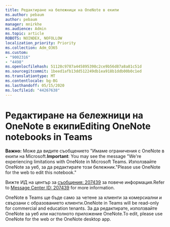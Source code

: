 ```yaml
---
title: Редактиране на бележници на OneNote в екипи
ms.author: pebaum
author: pebaum
manager: mnirkhe
ms.audience: Admin
ms.topic: article
ROBOTS: NOINDEX, NOFOLLOW
localization_priority: Priority
ms.collection: Adm_O365
ms.custom:
- "9002316"
- "4498"
ms.openlocfilehash: 51128c9787a445895398c2ce9b56d87a8a81c51d
ms.sourcegitcommit: 1beed1afb13dd512249db1ea918b1ddb00b0c1ed
ms.translationtype: MT
ms.contentlocale: bg-BG
ms.lasthandoff: 05/15/2020
ms.locfileid: "44267638"
---
```

# <a name="editing-onenote-notebooks-in-teams"></a><span data-ttu-id="924ce-102">Редактиране на бележници на OneNote в екипи</span><span class="sxs-lookup"><span data-stu-id="924ce-102">Editing OneNote notebooks in Teams</span></span>

<span data-ttu-id="924ce-103">**Важно:** Може да видите съобщението "Имаме ограничения с OneNote в екипи на Microsoft.</span><span class="sxs-lookup"><span data-stu-id="924ce-103">**Important**: You may see the message  "We're experiencing limitations with OneNote in Microsoft Teams.</span></span> <span data-ttu-id="924ce-104">Използвайте OneNote за уеб, за да редактирате този бележник."</span><span class="sxs-lookup"><span data-stu-id="924ce-104">Please use OneNote for the web to edit this notebook."</span></span>  

<span data-ttu-id="924ce-105">Вижте ИД на център за [съобщения: 207439](https://admin.microsoft.com/Adminportal/Home?source=applauncher#MessageCenter?id=MC207439) за повече информация.</span><span class="sxs-lookup"><span data-stu-id="924ce-105">Refer to [Message Center ID: 207439](https://admin.microsoft.com/Adminportal/Home?source=applauncher#MessageCenter?id=MC207439) for more information.</span></span>

<span data-ttu-id="924ce-106">OneNote в Teams ще бъде само за четене за клиенти за комерсиални и свързани с образованието клиенти.</span><span class="sxs-lookup"><span data-stu-id="924ce-106">OneNote in Teams will be read-only for commercial and education tenants.</span></span> <span data-ttu-id="924ce-107">За да редактирате, използвайте OneNote за уеб или настолното приложение OneNote.</span><span class="sxs-lookup"><span data-stu-id="924ce-107">To edit, please use OneNote for the web or the OneNote desktop app.</span></span>
